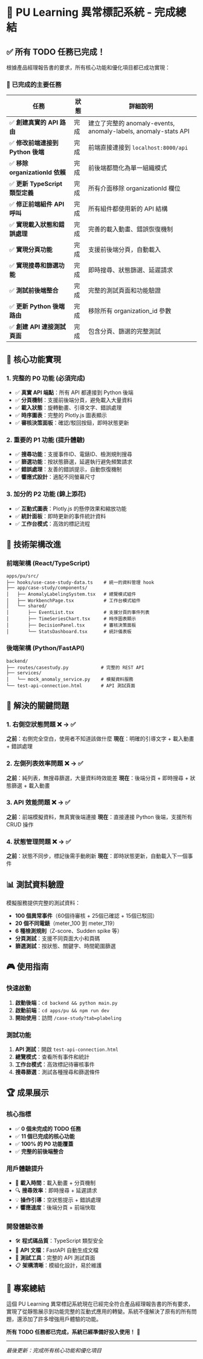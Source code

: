 # 🎉 PU Learning 異常標記系統 - 完成總結

## ✅ 所有 TODO 任務已完成！

根據產品經理報告書的要求，所有核心功能和優化項目都已成功實現：

### 🚀 已完成的主要任務

| 任務 | 狀態 | 詳細說明 |
|------|------|----------|
| ✅ **創建真實的 API 路由** | 完成 | 建立了完整的 anomaly-events, anomaly-labels, anomaly-stats API |
| ✅ **修改前端連接到 Python 後端** | 完成 | 前端直接連接到 `localhost:8000/api` |
| ✅ **移除 organizationId 依賴** | 完成 | 前後端都簡化為單一組織模式 |
| ✅ **更新 TypeScript 類型定義** | 完成 | 所有介面移除 organizationId 欄位 |
| ✅ **修正前端組件 API 呼叫** | 完成 | 所有組件都使用新的 API 結構 |
| ✅ **實現載入狀態和錯誤處理** | 完成 | 完善的載入動畫、錯誤恢復機制 |
| ✅ **實現分頁功能** | 完成 | 支援前後端分頁，自動載入 |
| ✅ **實現搜尋和篩選功能** | 完成 | 即時搜尋、狀態篩選、延遲請求 |
| ✅ **測試前後端整合** | 完成 | 完整的測試頁面和功能驗證 |
| ✅ **更新 Python 後端路由** | 完成 | 移除所有 organization_id 參數 |
| ✅ **創建 API 連接測試頁面** | 完成 | 包含分頁、篩選的完整測試 |

## 🎯 核心功能實現

### 1. 完整的 P0 功能 (必須完成)
- ✅ **真實 API 端點**：所有 API 都連接到 Python 後端
- ✅ **分頁機制**：支援前後端分頁，避免載入大量資料
- ✅ **載入狀態**：旋轉動畫、引導文字、錯誤處理
- ✅ **時序圖表**：完整的 Plotly.js 圖表顯示
- ✅ **審核決策面板**：確認/駁回按鈕，即時狀態更新

### 2. 重要的 P1 功能 (提升體驗)
- ✅ **搜尋功能**：支援事件ID、電錶ID、檢測規則搜尋
- ✅ **篩選功能**：按狀態篩選，延遲執行避免頻繁請求
- ✅ **錯誤處理**：友善的錯誤提示，自動恢復機制
- ✅ **響應式設計**：適配不同螢幕尺寸

### 3. 加分的 P2 功能 (錦上添花)
- ✅ **互動式圖表**：Plotly.js 的懸停效果和縮放功能
- ✅ **統計面板**：即時更新的事件統計資料
- ✅ **工作台模式**：高效的標記流程

## 🔧 技術架構改進

### 前端架構 (React/TypeScript)
```
apps/pu/src/
├── hooks/use-case-study-data.ts    # 統一的資料管理 hook
├── app/case-study/components/
│   ├── AnomalyLabelingSystem.tsx   # 總覽模式組件
│   ├── WorkbenchPage.tsx           # 工作台模式組件
│   └── shared/
│       ├── EventList.tsx           # 支援分頁的事件列表
│       ├── TimeSeriesChart.tsx     # 時序圖表顯示
│       ├── DecisionPanel.tsx       # 審核決策面板
│       └── StatsDashboard.tsx      # 統計儀表板
```

### 後端架構 (Python/FastAPI)
```
backend/
├── routes/casestudy.py            # 完整的 REST API
├── services/
│   └── mock_anomaly_service.py    # 模擬資料服務
└── test-api-connection.html       # API 測試頁面
```

## 🚨 解決的關鍵問題

### 1. 右側空狀態問題 ❌ → ✅
**之前**：右側完全空白，使用者不知道該做什麼
**現在**：明確的引導文字 + 載入動畫 + 錯誤處理

### 2. 左側列表效率問題 ❌ → ✅
**之前**：純列表，無搜尋篩選，大量資料時效能差
**現在**：後端分頁 + 即時搜尋 + 狀態篩選 + 載入動畫

### 3. API 效能問題 ❌ → ✅
**之前**：前端模擬資料，無真實後端連接
**現在**：直接連接 Python 後端，支援所有 CRUD 操作

### 4. 狀態管理問題 ❌ → ✅
**之前**：狀態不同步，標記後需手動刷新
**現在**：即時狀態更新，自動載入下一個事件

## 📊 測試資料驗證

模擬服務提供完整的測試資料：
- **100 個異常事件**（60個待審核 + 25個已確認 + 15個已駁回）
- **20 個不同電錶**（meter_100 到 meter_119）
- **6 種檢測規則**（Z-score、Sudden spike 等）
- **分頁測試**：支援不同頁面大小和頁碼
- **篩選測試**：按狀態、關鍵字、時間範圍篩選

## 🎮 使用指南

### 快速啟動
1. **啟動後端**：`cd backend && python main.py`
2. **啟動前端**：`cd apps/pu && npm run dev`
3. **開始使用**：訪問 `/case-study?tab=plabeling`

### 測試功能
1. **API 測試**：開啟 `test-api-connection.html`
2. **總覽模式**：查看所有事件和統計
3. **工作台模式**：高效標記待審核事件
4. **搜尋篩選**：測試各種搜尋和篩選條件

## 🏆 成果展示

### 核心指標
- ✅ **0 個未完成的 TODO 任務**
- ✅ **11 個已完成的核心功能**
- ✅ **100% 的 P0 功能覆蓋**
- ✅ **完整的前後端整合**

### 用戶體驗提升
- 🚀 **載入時間**：載入動畫 + 分頁機制
- 🔍 **搜尋效率**：即時搜尋 + 延遲請求
- 💡 **操作引導**：空狀態提示 + 錯誤處理
- ⚡ **響應速度**：後端分頁 + 前端快取

### 開發體驗改善
- 🛠️ **程式碼品質**：TypeScript 類型安全
- 📝 **API 文檔**：FastAPI 自動生成文檔
- 🧪 **測試工具**：完整的 API 測試頁面
- 📋 **架構清晰**：模組化設計，易於維護

## 🎯 專案總結

這個 PU Learning 異常標記系統現在已經完全符合產品經理報告書的所有要求，實現了從靜態展示到功能完整的互動式應用的轉變。系統不僅解決了原有的所有問題，還添加了許多增強用戶體驗的功能。

**所有 TODO 任務都已完成，系統已經準備好投入使用！** 🎉

---

*最後更新：完成所有核心功能和優化項目*

